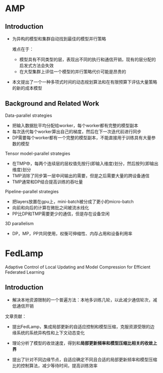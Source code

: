 # AMP

## Introduction

* 为异构的模型和集群自动找到最佳的模型并行策略

  难点在于：

  * 模型具有不同类型的层，表现出不同的执行和通信开销，现有的层分配的启发式方法会失效
  * 在大型集群上评估一个模型的并行策略代价可能是昂贵的

* 本文提出了一个一种多项式时间的动态规划算法和在有限预算下评估大量策略的新的成本模型

## Background and Related Work

Data-parallel strategies

* 把输入数据批平均分配给worker，每个worker都有完整的模型副本
* 每次迭代每个worker算出自己的梯度，然后在下一次迭代前进行同步
* DP需要每个worker都有一个完整的模型副本，不能直接用于训练具有大量参数的模型

Tensor model-parallel strategies

* 在TMP中，每两个连续层的层权值先按行(即输入维度)划分，然后按列(即输出维度)划分
* TMP消除了同步第一层中间输出的需要，但是之后需要大量的跨设备通信
* TMP通常和DP结合提高训练的吞吐量

Pipeline-parallel strategies

* 把layers放置在gpu上，mini-batch被分成了更小的micro-batch
* 向前和向后的计算在微批之间被流水线化
* PP比DP和TMP需要更少的通信，但是存在设备空闲

3D parallelism

* DP，MP，PP共同使用，权衡可伸缩性、内存占用和设备利用率



# FedLamp

Adaptive Control of Local Updating and Model Compression for Efficient Federated Learning

## Introduction 

* 解决本地资源限制的一个普遍方法：本地多训练几轮，以此减少通信轮次，减低通信开销

文章贡献：

* 提出FedLamp，集成局部更新的自适应控制和模型压缩，克服资源受限的边缘系统的系统异构性和上下文动态变化

* 理论分析了模型的收敛速度，得到和**局部更新频率和模型压缩比相关的收敛上界**
* 提出了针对不同边缘节点，自适应确定不同且合适的局部更新频率和模型压缩比的控制算法，减少等待时间，提高训练效率
